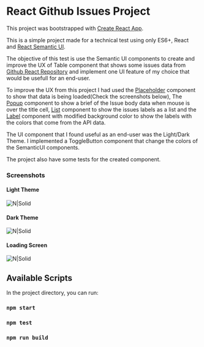 # React Github Issues Project

This project was bootstrapped with [Create React App](https://github.com/facebook/create-react-app).

This is a simple project made for a technical test using only ES6+, React and [React Semantic UI](https://react.semantic-ui.com/).

The objective of this test is use the Semantic UI components to create and improve the UX of Table component that shows some issues data from [Github React Repository](https://github.com/facebook/react/issues) and implement one UI feature of my choice that would be usefull for an end-user.

To improve the UX from this project I had used the [Placeholder](https://react.semantic-ui.com/elements/placeholder/) component to show that data is being loaded(Check the screenshots below), The [Popup](https://react.semantic-ui.com/modules/popup/) component to show a brief of the Issue body data when mouse is over the title cell, [List](https://react.semantic-ui.com/elements/list/) component to show the issues labels as a list and the [Label](https://react.semantic-ui.com/elements/label/) component with modified background color to show the labels with the colors that come from the API data.

The UI component that I found useful as an end-user was the Light/Dark Theme. I implemented a ToggleButton component that change the colors of the SemanticUI components.

The project also have some tests for the created component.

### Screenshots

#### Light Theme

![N|Solid](https://imgur.com/wsySSzg.png)

#### Dark Theme

![N|Solid](https://imgur.com/BOAzMJ6.png)

#### Loading Screen

![N|Solid](https://imgur.com/nmfQvYl.png)

## Available Scripts

In the project directory, you can run:

### `npm start`

### `npm test`

### `npm run build`
